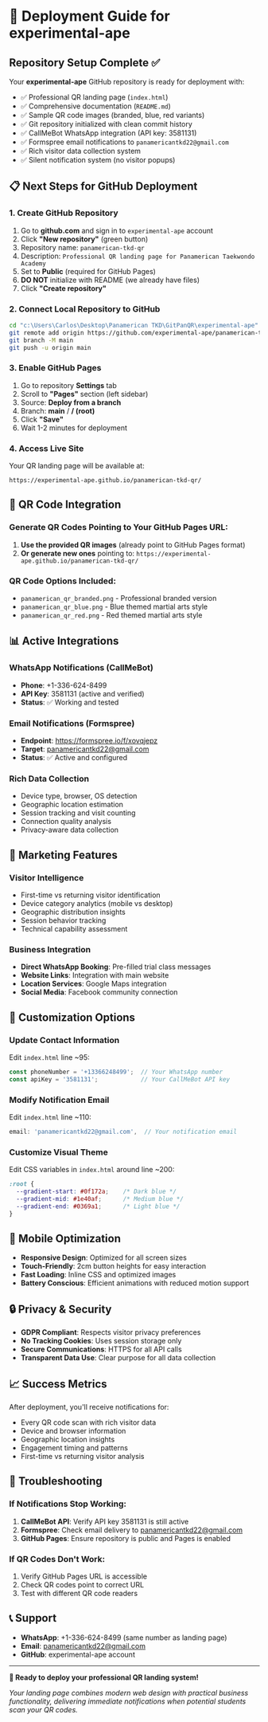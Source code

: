 # 🚀 Deployment Guide for experimental-ape

## Repository Setup Complete ✅

Your **experimental-ape** GitHub repository is ready for deployment with:

- ✅ Professional QR landing page (`index.html`)
- ✅ Comprehensive documentation (`README.md`)  
- ✅ Sample QR code images (branded, blue, red variants)
- ✅ Git repository initialized with clean commit history
- ✅ CallMeBot WhatsApp integration (API key: 3581131)
- ✅ Formspree email notifications to `panamericantkd22@gmail.com`
- ✅ Rich visitor data collection system
- ✅ Silent notification system (no visitor popups)

## 📋 Next Steps for GitHub Deployment

### 1. Create GitHub Repository

1. Go to **github.com** and sign in to `experimental-ape` account
2. Click **"New repository"** (green button)
3. Repository name: `panamerican-tkd-qr`
4. Description: `Professional QR landing page for Panamerican Taekwondo Academy`
5. Set to **Public** (required for GitHub Pages)
6. **DO NOT** initialize with README (we already have files)
7. Click **"Create repository"**

### 2. Connect Local Repository to GitHub

```bash
cd "c:\Users\Carlos\Desktop\Panamerican TKD\GitPanQR\experimental-ape"
git remote add origin https://github.com/experimental-ape/panamerican-tkd-qr.git
git branch -M main
git push -u origin main
```

### 3. Enable GitHub Pages

1. Go to repository **Settings** tab
2. Scroll to **"Pages"** section (left sidebar)
3. Source: **Deploy from a branch**
4. Branch: **main** / **/ (root)**
5. Click **"Save"**
6. Wait 1-2 minutes for deployment

### 4. Access Live Site

Your QR landing page will be available at:
```
https://experimental-ape.github.io/panamerican-tkd-qr/
```

## 🔗 QR Code Integration

### Generate QR Codes Pointing to Your GitHub Pages URL:

1. **Use the provided QR images** (already point to GitHub Pages format)
2. **Or generate new ones** pointing to: `https://experimental-ape.github.io/panamerican-tkd-qr/`

### QR Code Options Included:
- `panamerican_qr_branded.png` - Professional branded version
- `panamerican_qr_blue.png` - Blue themed martial arts style  
- `panamerican_qr_red.png` - Red themed martial arts style

## 📊 Active Integrations

### WhatsApp Notifications (CallMeBot)
- **Phone**: +1-336-624-8499
- **API Key**: 3581131 (active and verified)
- **Status**: ✅ Working and tested

### Email Notifications (Formspree)
- **Endpoint**: https://formspree.io/f/xovqjepz
- **Target**: panamericantkd22@gmail.com
- **Status**: ✅ Active and configured

### Rich Data Collection
- Device type, browser, OS detection
- Geographic location estimation
- Session tracking and visit counting
- Connection quality analysis
- Privacy-aware data collection

## 🎯 Marketing Features

### Visitor Intelligence
- First-time vs returning visitor identification
- Device category analytics (mobile vs desktop)
- Geographic distribution insights
- Session behavior tracking
- Technical capability assessment

### Business Integration  
- **Direct WhatsApp Booking**: Pre-filled trial class messages
- **Website Links**: Integration with main website
- **Location Services**: Google Maps integration
- **Social Media**: Facebook community connection

## 🔧 Customization Options

### Update Contact Information
Edit `index.html` line ~95:
```javascript
const phoneNumber = '+13366248499';  // Your WhatsApp number
const apiKey = '3581131';            // Your CallMeBot API key
```

### Modify Notification Email
Edit `index.html` line ~110:
```javascript
email: 'panamericantkd22@gmail.com',  // Your notification email
```

### Customize Visual Theme
Edit CSS variables in `index.html` around line ~200:
```css
:root {
  --gradient-start: #0f172a;    /* Dark blue */
  --gradient-mid: #1e40af;      /* Medium blue */  
  --gradient-end: #0369a1;      /* Light blue */
}
```

## 📱 Mobile Optimization

- **Responsive Design**: Optimized for all screen sizes
- **Touch-Friendly**: 2cm button heights for easy interaction
- **Fast Loading**: Inline CSS and optimized images
- **Battery Conscious**: Efficient animations with reduced motion support

## 🔒 Privacy & Security

- **GDPR Compliant**: Respects visitor privacy preferences
- **No Tracking Cookies**: Uses session storage only
- **Secure Communications**: HTTPS for all API calls
- **Transparent Data Use**: Clear purpose for all data collection

## 📈 Success Metrics

After deployment, you'll receive notifications for:
- Every QR code scan with rich visitor data
- Device and browser information
- Geographic location insights  
- Engagement timing and patterns
- First-time vs returning visitor analysis

## 🚨 Troubleshooting

### If Notifications Stop Working:
1. **CallMeBot API**: Verify API key 3581131 is still active
2. **Formspree**: Check email delivery to panamericantkd22@gmail.com  
3. **GitHub Pages**: Ensure repository is public and Pages is enabled

### If QR Codes Don't Work:
1. Verify GitHub Pages URL is accessible
2. Check QR codes point to correct URL
3. Test with different QR code readers

## 📞 Support

- **WhatsApp**: +1-336-624-8499 (same number as landing page)
- **Email**: panamericantkd22@gmail.com
- **GitHub**: experimental-ape account

---

**🥋 Ready to deploy your professional QR landing system!**

*Your landing page combines modern web design with practical business functionality, delivering immediate notifications when potential students scan your QR codes.*